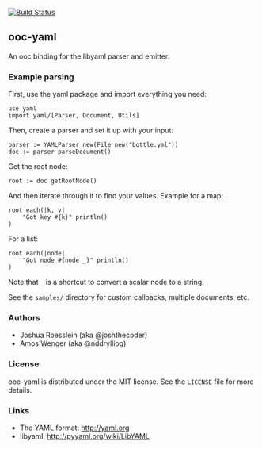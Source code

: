 
[![Build Status](https://secure.travis-ci.org/nddrylliog/ooc-yaml.png?branch=master)](https://travis-ci.org/nddrylliog/ooc-yaml)

## ooc-yaml

An ooc binding for the libyaml parser and emitter.

### Example parsing

First, use the yaml package and import everything you need:

```ooc
use yaml
import yaml/[Parser, Document, Utils]
```

Then, create a parser and set it up with your input:

```ooc
parser := YAMLParser new(File new("bottle.yml"))
doc := parser parseDocument()
```

Get the root node:

```ooc
root := doc getRootNode()
```

And then iterate through it to find your values. Example for a map:

```ooc
root each(|k, v|
    "Got key #{k}" println()
)
```

For a list:

```ooc
root each(|node|
    "Got node #{node _}" println()
)
```

Note that `_` is a shortcut to convert a scalar node to a string.

See the `samples/` directory for custom callbacks, multiple documents, etc.

### Authors

  * Joshua Roesslein (aka @joshthecoder)
  * Amos Wenger (aka @nddrylliog)

### License

ooc-yaml is distributed under the MIT license. See the `LICENSE` file for more
details.

### Links

  * The YAML format: <http://yaml.org>
  * libyaml: <http://pyyaml.org/wiki/LibYAML>

